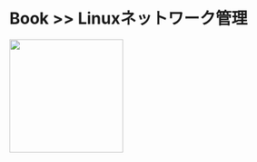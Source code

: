 # Book >> Linuxネットワーク管理

<img src="https://cover.openbd.jp/9784873112473.jpg" style="width: 200px"/>